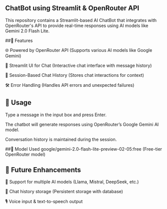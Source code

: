 ## ChatBot using Streamlit & OpenRouter API

This repository contains a Streamlit-based AI ChatBot that integrates with OpenRouter's API to provide real-time responses using AI models like Gemini 2.0 Flash Lite.

##🔹 Features

🌐 Powered by OpenRouter API (Supports various AI models like Google Gemini)

🎨 Streamlit UI for Chat (Interactive chat interface with message history)

💾 Session-Based Chat History (Stores chat interactions for context)

🛠 Error Handling (Handles API errors and unexpected failures)

## 🔹 Usage
  
  Type a message in the input box and press Enter.
  
  The chatbot will generate responses using OpenRouter’s Google Gemini AI model.
  
  Conversation history is maintained during the session.

##🔹 Model Used
  google/gemini-2.0-flash-lite-preview-02-05:free (Free-tier OpenRouter model)

## 🔹 Future Enhancements

🔄 Support for multiple AI models (Llama, Mistral, DeepSeek, etc.)

📂 Chat history storage (Persistent storage with database)

🎙 Voice input & text-to-speech output

